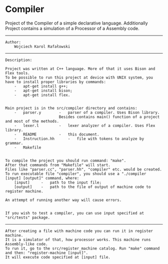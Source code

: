 # Compiler
Project of the Compiler of a simple declarative language.
Additionally Project contains a simulation of a Processor of a Assembly code.

----------------------------------------------------------------------------------------------------------------------------------------

	Author:
		Wojciech Karol Rafałowski
		
----------------------------------------------------------------------------------------------------------------------------------------

	Description:
	
	Project was written at C++ language. More of that it uses Bison and Flex tools. 
	To be possible to run this project at device with UNIX system, you have to install proper libraries by commands:
		-	apt-get install g++;
		-	apt-get install bison;
		-	apt-get install flex.
	
	
	Main project is in the src/compiler directory and contains:
		-	parser.y		-	parser of a compiler. Uses Bison library. 
							Besides contains main() function of a project and most of the methods.
		-	lexer.l			-	lexer analyzer of a compiler. Uses Flex library.
		-	README			-	this document.
		-	Instruction.hh		-	file with tokens to analyze by grammar.
		-	Makefile
	
	
	To compile the project you should run command: "make". 
	After that commands from "Makefile" will start. 
	Files like "parser.cc", "parser.hh", "compiler" etc. would be created.
	To run executable file "compiler", you should use a "./compiler [input] [output]" command, where:
		[input] 	-	path to the input file;
		[output] 	-	path to the file of output of machine code to register machine.
	
	An attempt of running another way will cause errors.
	
	
	If you wish to test a compiler, you can use input specified at "src/tests" package.
	
----------------------------------------------------------------------------------------------------------------------------------------
	
	After creating a file with machine code you can run it in register machine.
	It is a simulator of that, how processor works. This machine runs Assembly-like code.
	To run it, go to the src/register_machine catalog. Run "make" command and then: "register-machine [input]".
	It will execute code specified at [input] file.
  
  
